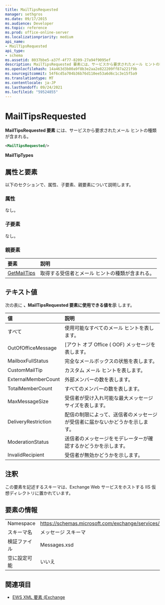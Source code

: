 ```yaml
---
title: MailTipsRequested
manager: sethgros
ms.date: 09/17/2015
ms.audience: Developer
ms.topic: reference
ms.prod: office-online-server
ms.localizationpriority: medium
api_name:
- MailTipsRequested
api_type:
- schema
ms.assetid: 8037bbe5-a37f-4f77-8209-27a94f9095ef
description: MailTipsRequested 要素には、サービスから要求されたメール ヒントの種類が含まれる。
ms.openlocfilehash: 14a463d3b00a9f8b3e2aa2e822209ff87a221f9b
ms.sourcegitcommit: 54f6cd5a704b36b76d110ee53a6d6c1c3e15f5a9
ms.translationtype: MT
ms.contentlocale: ja-JP
ms.lasthandoff: 09/24/2021
ms.locfileid: "59524855"
---
```

# <a name="mailtipsrequested"></a>MailTipsRequested

**MailTipsRequested 要素** には、サービスから要求されたメール ヒントの種類が含まれる。 
  
```XML
<MailTipsRequested/>
```

 **MailTipTypes**
## <a name="attributes-and-elements"></a>属性と要素

以下のセクションで、属性、子要素、親要素について説明します。
  
### <a name="attributes"></a>属性

なし。
  
### <a name="child-elements"></a>子要素

なし。
  
### <a name="parent-elements"></a>親要素

|**要素**|**説明**|
|:-----|:-----|
|[GetMailTips](getmailtips.md) <br/> |取得する受信者とメール ヒントの種類が含まれる。  <br/> |
   
## <a name="text-value"></a>テキスト値

次の表に **、MailTipsRequested 要素に使用できる値を示** します。 
  
|**値**|**説明**|
|:-----|:-----|
|すべて  <br/> |使用可能なすべてのメール ヒントを表します。  <br/> |
|OutOfOfficeMessage  <br/> |[アウト オブ Office ( OOF) メッセージを表します。  <br/> |
|MailboxFullStatus  <br/> |完全なメールボックスの状態を表します。  <br/> |
|CustomMailTip  <br/> |カスタム メール ヒントを表します。  <br/> |
|ExternalMemberCount  <br/> |外部メンバーの数を表します。  <br/> |
|TotalMemberCount  <br/> |すべてのメンバーの数を表します。  <br/> |
|MaxMessageSize  <br/> |受信者が受け入れ可能な最大メッセージ サイズを表します。  <br/> |
|DeliveryRestriction  <br/> |配信の制限によって、送信者のメッセージが受信者に届かないかどうかを示します。  <br/> |
|ModerationStatus  <br/> |送信者のメッセージをモデレーターが確認するかどうかを示します。  <br/> |
|InvalidRecipient  <br/> |受信者が無効かどうかを示します。  <br/> |
   
## <a name="remarks"></a>注釈

この要素を記述するスキーマは、Exchange Web サービスをホストする IIS 仮想ディレクトリに置かれています。
  
## <a name="element-information"></a>要素の情報

|||
|:-----|:-----|
|Namespace  <br/> |https://schemas.microsoft.com/exchange/services/2006/messages  <br/> |
|スキーマ名  <br/> |メッセージ スキーマ  <br/> |
|検証ファイル  <br/> |Messages.xsd  <br/> |
|空に設定可能  <br/> |いいえ  <br/> |
   
## <a name="see-also"></a>関連項目



- [EWS XML 要素 (Exchange](ews-xml-elements-in-exchange.md)

